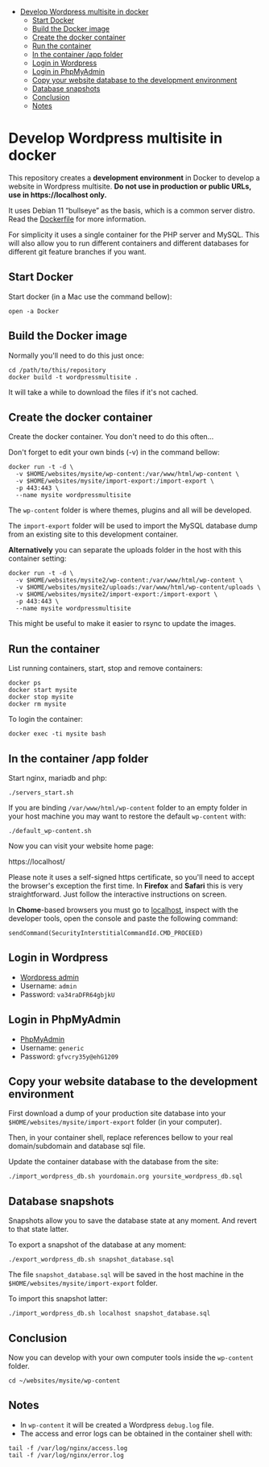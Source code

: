 - [Develop Wordpress multisite in docker](#develop-wordpress-multisite-in-docker)
  - [Start Docker](#start-docker)
  - [Build the Docker image](#build-the-docker-image)
  - [Create the docker container](#create-the-docker-container)
  - [Run the container](#run-the-container)
  - [In the container /app folder](#in-the-container-app-folder)
  - [Login in Wordpress](#login-in-wordpress)
  - [Login in PhpMyAdmin](#login-in-phpmyadmin)
  - [Copy your website database to the development environment](#copy-your-website-database-to-the-development-environment)
  - [Database snapshots](#database-snapshots)
  - [Conclusion](#conclusion)
  - [Notes](#notes)

# Develop Wordpress multisite in docker

This repository creates a **development environment** in Docker to develop a website in Wordpress multisite. **Do not use in production or public URLs, use in https://localhost only.**

It uses Debian 11 “bullseye” as the basis, which is a common server distro. Read the [Dockerfile](Dockerfile) for more information.

For simplicity it uses a single container for the PHP server and MySQL. This will also allow you to run different containers and different databases for different git feature branches if you want.

## Start Docker

Start docker (in a Mac use the command bellow):

```
open -a Docker
```

## Build the Docker image

Normally you'll need to do this just once:

```
cd /path/to/this/repository
docker build -t wordpressmultisite .
```

It will take a while to download the files if it's not cached.

## Create the docker container

Create the docker container. You don't need to do this often...

Don't forget to edit your own binds (-v) in the command bellow:

```
docker run -t -d \
  -v $HOME/websites/mysite/wp-content:/var/www/html/wp-content \
  -v $HOME/websites/mysite/import-export:/import-export \
  -p 443:443 \
  --name mysite wordpressmultisite
```

The `wp-content` folder is where themes, plugins and all will be developed.

The `import-export` folder will be used to import the MySQL database dump from an existing site to this development container.

**Alternatively** you can separate the uploads folder in the host with this container setting:

```
docker run -t -d \
  -v $HOME/websites/mysite2/wp-content:/var/www/html/wp-content \
  -v $HOME/websites/mysite2/uploads:/var/www/html/wp-content/uploads \
  -v $HOME/websites/mysite2/import-export:/import-export \
  -p 443:443 \
  --name mysite wordpressmultisite
```

This might be useful to make it easier to rsync to update the images.

## Run the container

List running containers, start, stop and remove containers: 

```
docker ps
docker start mysite
docker stop mysite
docker rm mysite
```

To login the container:

```
docker exec -ti mysite bash
```

## In the container /app folder

Start nginx, mariadb and php:

```
./servers_start.sh
```

If you are binding  `/var/www/html/wp-content` folder to an empty folder in your host machine you may want to restore the default `wp-content` with:

```
./default_wp-content.sh
```

Now you can visit your website home page:

https://localhost/

Please note it uses a self-signed https certificate, so you'll need to accept the browser's exception the first time. In **Firefox** and **Safari** this is very straightforward. Just follow the interactive instructions on screen.

In **Chome**-based browsers you must go to [localhost](https://localhost), inspect with the developer tools, open the console and paste the following command:

```
sendCommand(SecurityInterstitialCommandId.CMD_PROCEED)
```

## Login in Wordpress

- [Wordpress admin](https://localhost/wp-admin/)
- Username: `admin`
- Password: `va34raDFR64gbjkU`

## Login in PhpMyAdmin

- [PhpMyAdmin](https://localhost/phpmyadmin/)
- Username: `generic`
- Password: `gfvcry35y@ehG1209`

## Copy your website database to the development environment

First download a dump of your production site database into your `$HOME/websites/mysite/import-export` folder (in your computer).

Then, in your container shell, replace references bellow to your real domain/subdomain and database sql file.

Update the container database with the database from the site:

```
./import_wordpress_db.sh yourdomain.org yoursite_wordpress_db.sql
```

## Database snapshots

Snapshots allow you to save the database state at any moment. And revert to that state latter.

To export a snapshot of the database at any moment:

```
./export_wordpress_db.sh snapshot_database.sql
```

The file `snapshot_database.sql` will be saved in the host machine in the `$HOME/websites/mysite/import-export` folder.

To import this snapshot latter:

```
./import_wordpress_db.sh localhost snapshot_database.sql
```


## Conclusion

Now you can develop with your own computer tools inside the `wp-content` folder.

```
cd ~/websites/mysite/wp-content
```

## Notes

- In `wp-content` it will be created a Wordpress `debug.log` file.
- The access and error logs can be obtained in the container shell with:

```
tail -f /var/log/nginx/access.log
tail -f /var/log/nginx/error.log
```
